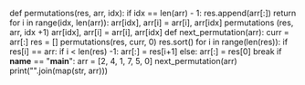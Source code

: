 def permutations(res, arr, idx):
    if idx == len(arr) - 1:
       res.append(arr[:])
       return 
    for i in range(idx, len(arr)):
        arr[idx], arr[i] = arr[i], arr[idx]
        permutations (res, arr, idx +1) 
        arr[idx], arr[i] = arr[i], arr[idx] 
def next_permutation(arr):
   curr = arr[:]
   res = []
   permutations(res, curr, 0)
   res.sort()
   for i in range(len(res)):
       if res[i] == arr:
          if i < len(res) -1:
               arr[:] = res[i+1]
          else:
               arr[:] = res[0]
          break 
if __name__ == "__main__":
   arr = [2, 4, 1, 7, 5, 0]
   next_permutation(arr)
   print("".join(map(str, arr)))
